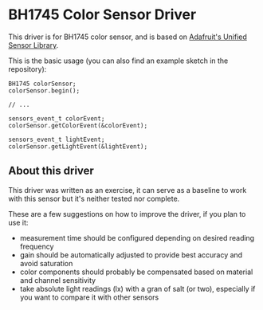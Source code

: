 # BH1745 Color Sensor Driver

This driver is for BH1745 color sensor, and is based on [Adafruit's Unified Sensor Library](https://github.com/adafruit/Adafruit_Sensor).

This is the basic usage (you can also find an example sketch in the repository):
```
BH1745 colorSensor;
colorSensor.begin();

// ...

sensors_event_t colorEvent;
colorSensor.getColorEvent(&colorEvent);

sensors_event_t lightEvent;
colorSensor.getLightEvent(&lightEvent);
```

## About this driver ##

This driver was written as an exercise, it can serve as a baseline to work with this sensor but it's neither tested nor complete.

These are a few suggestions on how to improve the driver, if you plan to use it:
- measurement time should be configured depending on desired reading frequency
- gain should be automatically adjusted to provide best accuracy and avoid saturation
- color components should probably be compensated based on material and channel sensitivity
- take absolute light readings (lx) with a gran of salt (or two), especially if you want to compare it with other sensors